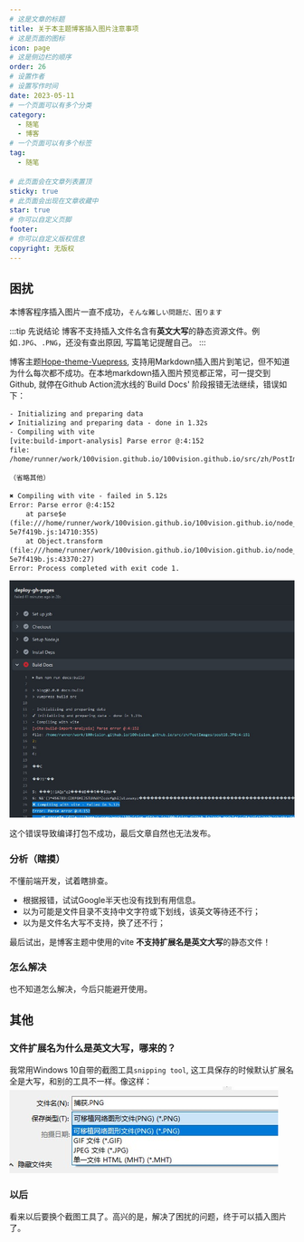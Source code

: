 ```yaml
---
# 这是文章的标题
title: 关于本主题博客插入图片注意事项
# 这是页面的图标
icon: page
# 这是侧边栏的顺序
order: 26
# 设置作者
# 设置写作时间
date: 2023-05-11
# 一个页面可以有多个分类
category:
  - 随笔
  - 博客
# 一个页面可以有多个标签
tag:
  - 随笔

# 此页面会在文章列表置顶
sticky: true
# 此页面会出现在文章收藏中
star: true
# 你可以自定义页脚
footer: 
# 你可以自定义版权信息
copyright: 无版权
---
```





## 困扰

本博客程序插入图片一直不成功，`そんな難しい問題だ、困ります`

:::tip 先说结论
博客不支持插入文件名含有**英文大写**的静态资源文件。例如`.JPG`、`.PNG`，还没有查出原因, 写篇笔记提醒自己。
:::


博客主题[Hope-theme-Vuepress](https://github.com/vuepress-theme-hope/vuepress-theme-hope), 支持用Markdown插入图片到笔记，但不知道为什么每次都不成功。在本地markdown插入图片预览都正常，可一提交到Github, 就停在Github Action流水线的`Build Docs' 阶段报错无法继续，错误如下：
```
- Initializing and preparing data
✔ Initializing and preparing data - done in 1.32s
- Compiling with vite
[vite:build-import-analysis] Parse error @:4:152
file: /home/runner/work/100vision.github.io/100vision.github.io/src/zh/PostImages/post18_locate_policy_id.JPG:4:151

（省略其他）

✖ Compiling with vite - failed in 5.12s
Error: Parse error @:4:152
    at parse$e (file:///home/runner/work/100vision.github.io/100vision.github.io/node_modules/vite/dist/node/chunks/dep-5e7f419b.js:14710:355)
    at Object.transform (file:///home/runner/work/100vision.github.io/100vision.github.io/node_modules/vite/dist/node/chunks/dep-5e7f419b.js:43370:27)
Error: Process completed with exit code 1.
```
![vite_build_error](../PostImages/post26_error_blog_github_workflow_build_err.jpg)


这个错误导致编译打包不成功，最后文章自然也无法发布。


### 分析（瞎摸）

不懂前端开发，试着瞎排查。

- 根据报错，试试Google半天也没有找到有用信息。
- 以为可能是文件目录不支持中文字符或下划线，该英文等待还不行；
- 以为是文件名大写不支持，换了还不行；


最后试出，是博客主题中使用的vite **不支持扩展名是英文大写**的静态文件！

### 怎么解决

也不知道怎么解决，今后只能避开使用。


## 其他

### 文件扩展名为什么是英文大写，哪来的？

我常用Windows 10自带的截图工具`snipping tool`, 这工具保存的时候默认扩展名全是大写，和别的工具不一样。像这样：
![snipping_tool_asshole](../PostImages/post26_snipping_flle_save_diag.jpg)

### 以后

看来以后要换个截图工具了。高兴的是，解决了困扰的问题，终于可以插入图片了。
